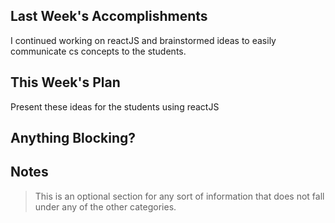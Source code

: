 ## Last Week's Accomplishments

I continued working on reactJS and brainstormed ideas to easily communicate cs concepts to the students.

## This Week's Plan
Present these ideas for the students using reactJS

## Anything Blocking?


## Notes

> This is an optional section for any sort of information that does not fall under any of the other categories.
